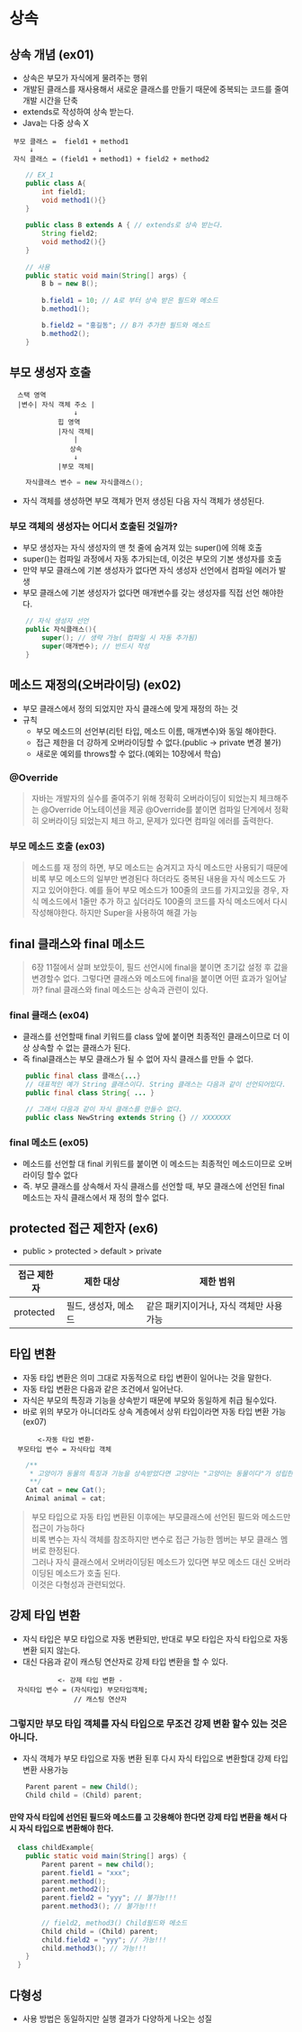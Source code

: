 # 상속

## 상속 개념 (ex01)
* 상속은 부모가 자식에게 물려주는 행위
* 개발된 클래스를 재사용해서 새로운 클래스를 만들기 때문에 중복되는 코드를 줄여 개발 시간을 단축
* extends로 작성하여 상속 받는다.
* Java는 다중 상속 X

```
 부모 클래스 =  field1 + method1
     ↓                ↓
 자식 클래스 = (field1 + method1) + field2 + method2
```

```java
    // EX_1
    public class A{
        int field1;
        void method1(){}
    }
    
    public class B extends A { // extends로 상속 받는다.
        String field2;
        void method2(){}
    }
    
    // 사용
    public static void main(String[] args) {
        B b = new B();
        
        b.field1 = 10; // A로 부터 상속 받은 필드와 메소드
        b.method1();

        b.field2 = "홍길동"; // B가 추가한 필드와 메소드
        b.method2();
    }
```

## 부모 생성자 호출
```
  스택 영역
  |변수| 자식 객체 주소 |
                ↓ 
            힙 영역  
            |자식 객체|
                |
               상속
                ↓
            |부모 객체|
```
```java
    자식클래스 변수 = new 자식클래스();
```

* 자식 객체를 생성하면 부모 객체가 먼저 생성된 다음 자식 객체가 생성된다.

### 부모 객체의 생성자는 어디서 호출된 것일까?
* 부모 생성자는 자식 생성자의 맨 첫 줄에 숨겨져 있는 super()에 의해 호출
* super()는 컴파일 과정에서 자동 추가되는데, 이것은 부모의 기본 생성자를 호출
* 만약 부모 클래스에 기본 생성자가 없다면 자식 생성자 선언에서 컴파일 에러가 발생
* 부모 클래스에 기본 생성자가 없다면 매개변수를 갖는 생성자를 직접 선언 해야한다.
```java 
    // 자식 생성자 선언
    public 자식클래스(){
        super(); // 생략 가능( 컴파일 시 자동 추가됨)
        super(매개변수); // 반드시 작성
    }
```

## 메소드 재정의(오버라이딩) (ex02)
* 부모 클래스에서 정의 되었지만 자식 클래스에 맞게 재정의 하는 것
* 규칙
  * 부모 메소드의 선언부(리턴 타입, 메소드 이름, 매개변수)와 동일 해야한다.
  * 접근 제한을 더 강하게 오버라이딩할 수 없다.(public -> private 변경 불가)
  * 새로운 예외를 throws할 수 없다.(예외는 10장에서 학습)

### @Override
> 자바는 개발자의 실수를 줄여주기 위해 정확히 오버라이딩이 되었는지 체크해주는 @Override 어노테이션을 제공
> @Override를 붙이면 컴파일 단계에서 정확히 오버라이딩 되었는지 체크 하고, 문제가 있다면 컴파일 에러를 출력한다.

### 부모 메소드 호출 (ex03)
> 메소드를 재 정의 하면, 부모 메소드는 숨겨지고 자식 메소드만 사용되기 때문에 비록 부모 메소드의 일부만 변경된다 하더라도
> 중복된 내용을 자식 메소드도 가지고 있어야한다. 예를 들어 부모 메소드가 100줄의 코드를 가지고있을 경우, 자식 메소드에서 1줄만 추가 하고 싶더라도 100줄의 코드를 자식 메소드에서 다시 작성해야한다.
> 하지만 Super을 사용하여 해결 가능

## final 클래스와 final 메소드
> 6장 11절에서 살펴 보았듯이, 필드 선언시에 final을 붙이면 초기값 설정 후 값을 변경할수 없다.
> 그렇다면 클래스와 메소드에 final을 붙이면 어떤 효과가 일어날까?
> final 클래스와 final 메소드는 상속과 관련이 있다.

### final 클래스 (ex04)
* 클래스를 선언할때 final 키워드를 class 앞에 붙이면 최종적인 클래스이므로 더 이상 상속할 수 없는 클래스가 된다.
* 즉 final클래스는 부모 클래스가 될 수 없어 자식 클래스를 만들 수 없다.
```java
    public final class 클래스{...}
    // 대표적인 예가 String 클래스이다. String 클래스는 다음과 같이 선언되어있다.
    public final class String{ ... }

    // 그래서 다음과 같이 자식 클래스를 만들수 없다.
    public class NewString extends String {} // XXXXXXX
```

### final 메소드 (ex05)
* 메소드를 선언할 대 final 키워드를 붙이면 이 메소드는 최종적인 메소드이므로 오버라이딩 할수 없다
* 즉. 부모 클래스를 상속해서 자식 클래스를 선언할 때, 부모 클래스에 선언된 final 메소드는 자식 클래스에서 재 정의 할수 없다.

## protected 접근 제한자 (ex6)
* public > protected > default > private

| 접근 제한자    | 제한 대상        | 제한 범위                  |
|-----------|--------------|------------------------|
| protected | 필드, 생성자, 메소드 | 같은 패키지이거나, 자식 객체만 사용가능 |

## 타입 변환
* 자동 타입 변환은 의미 그대로 자동적으로 타입 변환이 일어나는 것을 말한다.
* 자동 타입 변환은 다음과 같은 조건에서 일어난다.
* 자식은 부모의 특징과 기능을 상속받기 때문에 부모와 동일하게 취급 될수있다.
* 바로 위의 부모가 아니더라도 상속 계층에서 상위 타입이라면 자동 타입 변환 가능 (ex07)
```
       <-자동 타입 변환-
  부모타입 변수 = 자식타입 객체
```
```java
    /**
     * 고양이가 동물의 특징과 기능을 상속받았다면 고양이는 "고양이는 동물이다"가 성립한다. 
     **/
    Cat cat = new Cat();
    Animal animal = cat;
```
> 부모 타입으로 자동 타입 변환된 이후에는 부모클래스에 선언된 필드와 메소드만 접근이 가능하다<br>
> 비록 변수는 자식 객체를 참조하지만 변수로 접근 가능한 멤버는 부모 클래스 멤버로 한정된다.<br>
> 그러나 자식 클래스에서 오버라이딩된 메소드가 있다면 부모 메소드 대신 오버라이딩된 메소드가 호출 된다.<br>
> 이것은 다형성과 관련되었다.

## 강제 타입 변환
* 자식 타입은 부모 타입으로 자동 변환되만, 반대로 부모 타입은 자식 타입으로 자동 변환 되지 않는다.
* 대신 다음과 같이 캐스팅 연산자로 강제 타입 변환을 할 수 있다.
```
            <- 강제 타입 변환 -
  자식타입 변수 = (자식타입) 부모타입객체;
                // 캐스팅 연산자
```

### 그렇지만 부모 타입 객체를 자식 타입으로 무조건 강제 변환 할수 있는 것은 아니다.
* 자식 객체가 부모 타입으로 자동 변환 된후 다시 자식 타입으로 변환할대 강제 타입 변환 사용가능
```java
    Parent parent = new Child();
    Child child = (Child) parent;
```
#### 만약 자식 타입에 선언된 필드와 메소드를 고 갓용해야 한다면 강제 타입 변환을 해서 다시 자식 타입으로 변환해야 한다.
```java
  class childExample{
    public static void main(String[] args) {
        Parent parent = new child();
        parent.field1 = "xxx";
        parent.method();
        parent.method2();
        parent.field2 = "yyy"; // 불가능!!!
        parent.method3(); // 불가능!!!
        
        // field2, method3() Child필드와 메소드
        Child child = (Child) parent;
        child.field2 = "yyy"; // 가능!!! 
        child.method3(); // 가능!!!
    }
  }
```

## 다형성
* 사용 방법은 동일하지만 실행 결과가 다양하게 나오는 성질
